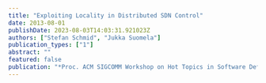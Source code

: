 ```yaml
---
title: "Exploiting Locality in Distributed SDN Control"
date: 2013-08-01
publishDate: 2023-08-03T14:03:31.921023Z
authors: ["Stefan Schmid", "Jukka Suomela"]
publication_types: ["1"]
abstract: ""
featured: false
publication: "*Proc. ACM SIGCOMM Workshop on Hot Topics in Software Defined Networking (HotSDN)*"
---
```


